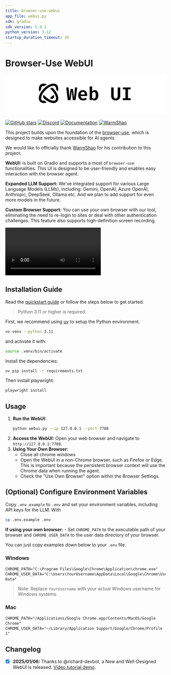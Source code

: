 ```yaml
---
title: browser-use-webui
app_file: webui.py
sdk: gradio
sdk_version: 5.9.1
python_version: 3.12
startup_duration_timeout: 2h
---
```

# Browser-Use WebUI
<img src="./assets/web-ui.png" alt="Browser Use Web UI" width="full"/>

<br/>

[![GitHub stars](https://img.shields.io/github/stars/browser-use/web-ui?style=social)](https://github.com/browser-use/web-ui/stargazers)
[![Discord](https://img.shields.io/discord/1303749220842340412?color=7289DA&label=Discord&logo=discord&logoColor=white)](https://link.browser-use.com/discord)
[![Documentation](https://img.shields.io/badge/Documentation-📕-blue)](https://docs.browser-use.com)
[![WarmShao](https://img.shields.io/twitter/follow/warmshao?style=social)](https://x.com/warmshao)

This project builds upon the foundation of the [browser-use](https://github.com/browser-use/browser-use), which is designed to make websites accessible for AI agents.

We would like to officially thank [WarmShao](https://github.com/warmshao) for his contribution to this project.

**WebUI:** is built on Gradio and supports a most of `browser-use` functionalities. This UI is designed to be user-friendly and enables easy interaction with the browser agent.

**Expanded LLM Support:** We've integrated support for various Large Language Models (LLMs), including: Gemini, OpenAI, Azure OpenAI, Anthropic, DeepSeek, Ollama etc. And we plan to add support for even more models in the future.

**Custom Browser Support:** You can use your own browser with our tool, eliminating the need to re-login to sites or deal with other authentication challenges. This feature also supports high-definition screen recording.

<video src="https://github.com/user-attachments/assets/56bc7080-f2e3-4367-af22-6bf2245ff6cb" controls="controls"  >Your browser does not support playing this video!</video>

## Installation Guide

Read the [quickstart guide](https://docs.browser-use.com/quickstart#prepare-the-environment) or follow the steps below to get started.

> Python 3.11 or higher is required.

First, we recommend using [uv](https://docs.astral.sh/uv/) to setup the Python environment.

```bash
uv venv --python 3.11
```

and activate it with:

```bash
source .venv/bin/activate
```

Install the dependencies:

```bash
uv pip install -r requirements.txt
```

Then install playwright:

```bash
playwright install
```

## Usage

1.  **Run the WebUI:**
    ```bash
    python webui.py --ip 127.0.0.1 --port 7788
    ```
2.  **Access the WebUI:** Open your web browser and navigate to `http://127.0.0.1:7788`.
3.  **Using Your Own Browser:**
    - Close all chrome windows
    - Open the WebUI in a non-Chrome browser, such as Firefox or Edge. This is important because the persistent browser context will use the Chrome data when running the agent.
    - Check the "Use Own Browser" option within the Browser Settings.

## (Optional) Configure Environment Variables

Copy `.env.example` to `.env` and set your environment variables, including API keys for the LLM. With

```bash
cp .env.example .env
```

**If using your own browser:** - Set `CHROME_PATH` to the executable path of your browser and `CHROME_USER_DATA` to the user data directory of your browser.

You can just copy examples down below to your `.env` file.

### Windows

```env
CHROME_PATH="C:\Program Files\Google\Chrome\Application\chrome.exe"
CHROME_USER_DATA="C:\Users\YourUsername\AppData\Local\Google\Chrome\User Data"
```

> Note: Replace `YourUsername` with your actual Windows username for Windows systems.

### Mac

```env
CHROME_PATH="/Applications/Google Chrome.app/Contents/MacOS/Google Chrome"
CHROME_USER_DATA="~/Library/Application Support/Google/Chrome/Profile 1"
```

## Changelog

- [x] **2025/01/06:** Thanks to @richard-devbot, a New and Well-Designed WebUI is released. [Video tutorial demo](https://github.com/warmshao/browser-use-webui/issues/1#issuecomment-2573393113).
